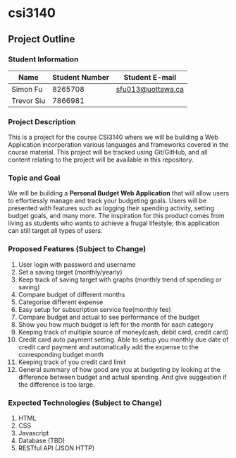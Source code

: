 # csi3140

## Project Outline

### Student Information

| Name       | Student Number | Student E-mail    |
|------------|----------------|-------------------|
| Simon Fu   | 8265708        | sfu013@uottawa.ca |
| Trevor Siu | 7866981        |                   |


### Project Description
This is a project for the course CSI3140 where we will be building a Web Application incorporation various languages and frameworks covered in the course material. This project will be tracked using Git/GitHub, and all content relating to the project will be available in this repository.

### Topic and Goal
We will be building a **Personal Budget Web Application** that will allow users to effortlessly manage and track your budgeting goals. Users will be presented with features such as logging their spending activity, setting budget goals, and many more. The inspiration for this product comes from living as students who wants to achieve a frugal lifestyle; this application can still target all types of users.

### Proposed Features (Subject to Change)
1. User login with password and username
2. Set a saving target (monthly/yearly)
3. Keep track of saving target with graphs (monthly trend of spending or saving)
4. Compare budget of different months
5. Categorise different expense
6. Easy setup for subscription service fee(monthly fee)
7. Compare budget and actual to see performance of the  budget
8. Show you how much budget is left for the month for each category
9. Keeping track of multiple source of money(cash, debit card, credit card)
10. Credit card auto payment setting. Able to setup you monthly due date of credit card payment and automatically add the expense to the corresponding budget month
11. Keeping track of you credit card limit
12. General summary of how good are you at budgeting by looking at the difference between budget and actual spending. And give suggestion if the difference is too large.

### Expected Technologies (Subject to Change)
1. HTML
2. CSS
3. Javascript
4. Database (TBD)
5. RESTful API (JSON HTTP)

